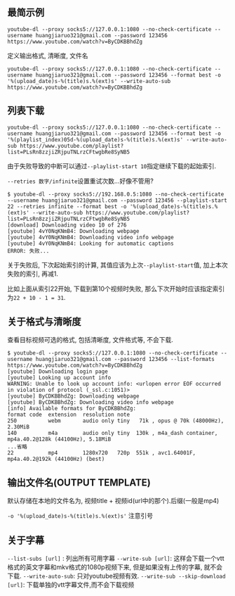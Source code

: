 ## 最简示例

```
youtube-dl --proxy socks5://127.0.0.1:1080 --no-check-certificate --username huangjiaruo321@gmail.com --password 123456 https://www.youtube.com/watch?v=ByCDKBBhdZg
```

定义输出格式, 清晰度, 文件名

```
youtube-dl --proxy socks5://127.0.0.1:1080 --no-check-certificate --username huangjiaruo321@gmail.com --password 123456 --format best -o '%(upload_date)s-%(title)s.%(ext)s' --write-auto-sub https://www.youtube.com/watch?v=ByCDKBBhdZg
```

## 列表下载

```
youtube-dl --proxy socks5://127.0.0.1:1080 --no-check-certificate --username huangjiaruo321@gmail.com --password 123456 --format best -o '%(playlist_index)05d-%(upload_date)s-%(title)s.%(ext)s' --write-auto-sub https://www.youtube.com/playlist?list=PLsRn8zzjiZRjpuTNLrzCFtwgbRe8SyNB5
```

由于失败导致的中断可以通过`--playlist-start 10`指定继续下载的起始索引.

`--retries 数字/infinite`设置重试次数...好像不管用?

```
$ youtube-dl --proxy socks5://192.168.0.5:1080 --no-check-certificate --username huangjiaruo321@gmail.com --password 123456 --playlist-start 22 --retries infinite --format best -o '%(upload_date)s-%(title)s.%(ext)s' --write-auto-sub https://www.youtube.com/playlist?list=PLsRn8zzjiZRjpuTNLrzCFtwgbRe8SyNB5
[download] Downloading video 10 of 276
[youtube] 4vY0NqKNmB4: Downloading webpage
[youtube] 4vY0NqKNmB4: Downloading video info webpage
[youtube] 4vY0NqKNmB4: Looking for automatic captions
ERROR: 失败...
```

关于失败后, 下次起始索引的计算, 其值应该为上次`--playlist-start`值, 加上本次失败的索引, 再减1.

比如上面从索引22开始, 下载到第10个视频时失败, 那么下次开始时应该指定索引为`22 + 10 - 1 = 31`.

## 关于格式与清晰度

查看目标视频可选的格式, 包括清晰度, 文件格式等, 不会下载.

```
$ youtube-dl --proxy socks5://127.0.0.1:1080 --no-check-certificate --username huangjiaruo321@gmail.com --password 123456 --list-formats https://www.youtube.com/watch?v=ByCDKBBhdZg
[youtube] Downloading login page
[youtube] Looking up account info
WARNING: Unable to look up account info: <urlopen error EOF occurred in violation of protocol (_ssl.c:1051)>
[youtube] ByCDKBBhdZg: Downloading webpage
[youtube] ByCDKBBhdZg: Downloading video info webpage
[info] Available formats for ByCDKBBhdZg:
format code  extension  resolution note
250          webm       audio only tiny   71k , opus @ 70k (48000Hz), 2.30MiB
140          m4a        audio only tiny  130k , m4a_dash container, mp4a.40.2@128k (44100Hz), 5.18MiB
...省略
22           mp4        1280x720   720p  551k , avc1.64001F, mp4a.40.2@192k (44100Hz) (best)
```

## 输出文件名(OUTPUT TEMPLATE)

默认存储在本地的文件名为, 视频title + 视频id(url中的那个).后缀(一般是mp4)

`-o '%(upload_date)s-%(title)s.%(ext)s'` 注意引号

## 关于字幕

`--list-subs [url]` : 列出所有可用字幕
`--write-sub [url]`: 这样会下载一个vtt格式的英文字幕和mkv格式的1080p视频下来, 但是如果没有上传的字幕, 就不会下载.
`--write-auto-sub`: 只对youtube视频有效.
`--write-sub --skip-download [url]`: 下载单独的vtt字幕文件,而不会下载视频
